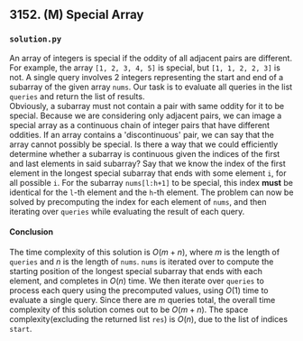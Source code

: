 ## 3152. (M) Special Array

### `solution.py`
An array of integers is special if the oddity of all adjacent pairs are different. For example, the array `[1, 2, 3, 4, 5]` is special, but `[1, 1, 2, 2, 3]` is not. A single query involves 2 integers representing the start and end of a subarray of the given array `nums`. Our task is to evaluate all queries in the list `queries` and return the list of results.  
Obviously, a subarray must not contain a pair with same oddity for it to be special. Because we are considering only adjacent pairs, we can image a special array as a continuous chain of integer pairs that have different oddities. If an array contains a 'discontinuous' pair, we can say that the array cannot possibly be special. Is there a way that we could efficiently determine whether a subarray is continuous given the indices of the first and last elements in said subarray? Say that we know the index of the first element in the longest special subarray that ends with some element `i`, for all possible `i`. For the subarray `nums[l:h+1]` to be special, this index **must** be identical for the `l`-th element and the `h`-th element. The problem can now be solved by precomputing the index for each element of `nums`, and then iterating over `queries` while evaluating the result of each query.  

#### Conclusion
The time complexity of this solution is $O(m+n)$, where $m$ is the length of `queries` and $n$ is the length of `nums`. `nums` is iterated over to compute the starting position of the longest special subarray that ends with each element, and completes in $O(n)$ time. We then iterate over `queries` to process each query using the precomputed values, using $O(1)$ time to evaluate a single query. Since there are $m$ queries total, the overall time complexity of this solution comes out to be $O(m+n)$. The space complexity(excluding the returned list `res`) is $O(n)$, due to the list of indices `start`.  
  

